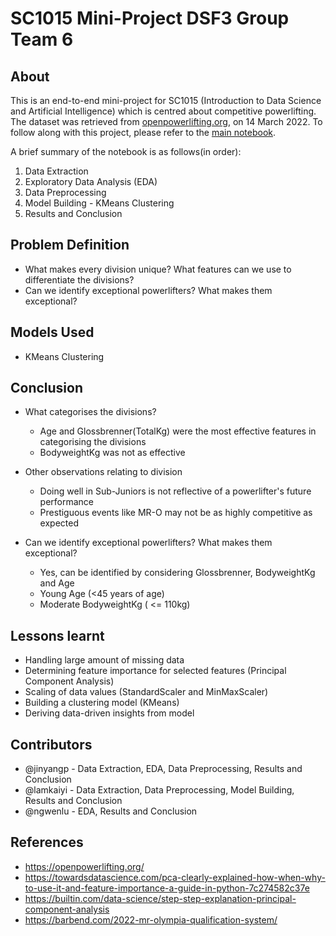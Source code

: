 # SC1015 Mini-Project DSF3 Group Team 6

## About
This is an end-to-end mini-project for SC1015 (Introduction to Data Science and Artificial Intelligence) which is centred about competitive powerlifting. The dataset was retrieved from [openpowerlifting.org](https://openpowerlifting.gitlab.io/opl-csv/bulk-csv.html), on 14 March 2022. To follow along with this project, please refer to the [main notebook](https://github.com/jinyangp/SC1015_MiniProject/blob/main/JupyterNotebooks/main.ipynb).
 
 A brief summary of the notebook is as follows(in order):
 1. Data Extraction
 2. Exploratory Data Analysis (EDA)
 3. Data Preprocessing
 4. Model Building - KMeans Clustering
 5. Results and Conclusion

## Problem Definition
 - What makes every division unique? What features can we use to differentiate the divisions?
 - Can we identify exceptional powerlifters? What makes them exceptional?
 
## Models Used
 - KMeans Clustering
 
## Conclusion
 
 - What categorises the divisions?
   - Age and Glossbrenner(TotalKg) were the most effective features in categorising the divisions
   - BodyweightKg was not as effective
 
 - Other observations relating to division
    - Doing well in Sub-Juniors is not reflective of a powerlifter's future performance
    - Prestiguous events like MR-O may not be as highly competitive as expected
 
 - Can we identify exceptional powerlifters? What makes them exceptional?
   - Yes, can be identified by considering Glossbrenner, BodyweightKg and Age
   - Young Age (<45 years of age)
   - Moderate BodyweightKg ( <= 110kg)
 
## Lessons learnt
- Handling large amount of missing data
- Determining feature importance for selected features (Principal Component Analysis)  
- Scaling of data values (StandardScaler and MinMaxScaler)
- Building a clustering model (KMeans)
- Deriving data-driven insights from model
 
## Contributors
- @jinyangp - Data Extraction, EDA, Data Preprocessing, Results and Conclusion
- @lamkaiyi - Data Extraction, Data Preprocessing, Model Building, Results and Conclusion
- @ngwenlu - EDA, Results and Conclusion
 
## References
- https://openpowerlifting.org/
- https://towardsdatascience.com/pca-clearly-explained-how-when-why-to-use-it-and-feature-importance-a-guide-in-python-7c274582c37e
- https://builtin.com/data-science/step-step-explanation-principal-component-analysis
- https://barbend.com/2022-mr-olympia-qualification-system/
